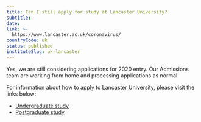 ```yaml
---
title: Can I still apply for study at Lancaster University?
subtitle: 
date:  
link: >-
  https://www.lancaster.ac.uk/coronavirus/
countryCode: uk
status: published
instituteSlug: uk-lancaster
---
```

Yes, we are still considering applications for 2020 entry. Our Admissions team are working from home and processing applications as normal.

For information about how to apply to Lancaster University, please visit the links below:

  * [Undergraduate study](https://www.lancaster.ac.uk/study/undergraduate/admissions/applying-to-lancaster-university/)
  * [Postgraduate study](https://www.lancaster.ac.uk/study/postgraduate/how-to-apply/#)


